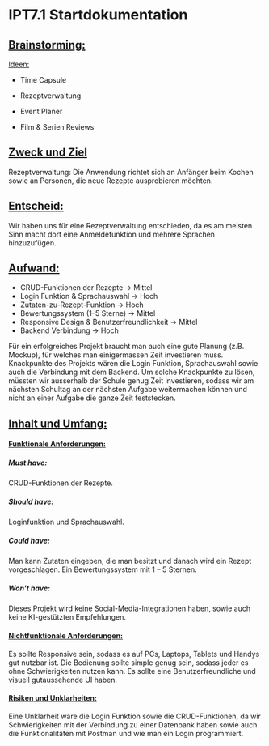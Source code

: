 # IPT7.1 Startdokumentation

## <u>Brainstorming:</u>

<u>Ideen:</u>

- Time Capsule

- Rezeptverwaltung

- Event Planer

- Film & Serien Reviews

## <u>Zweck und Ziel</u>

Rezeptverwaltung: Die Anwendung richtet sich an Anfänger beim Kochen sowie an Personen, die neue Rezepte ausprobieren möchten.

## <u>Entscheid:</u>

Wir haben uns für eine Rezeptverwaltung entschieden, da es am meisten Sinn macht dort eine Anmeldefunktion und mehrere Sprachen hinzuzufügen.

## <u>Aufwand:</u>

- CRUD-Funktionen der Rezepte → Mittel
- Login Funktion & Sprachauswahl → Hoch
- Zutaten-zu-Rezept-Funktion → Hoch
- Bewertungssystem (1–5 Sterne) → Mittel
- Responsive Design & Benutzerfreundlichkeit → Mittel
- Backend Verbindung → Hoch

Für ein erfolgreiches Projekt braucht man auch eine gute Planung (z.B. Mockup), für welches man einigermassen Zeit investieren muss. Knackpunkte des Projekts wären die Login Funktion, Sprachauswahl sowie auch die Verbindung mit dem Backend. Um solche Knackpunkte zu lösen, müssten wir ausserhalb der Schule genug Zeit investieren, sodass wir am nächsten Schultag an der nächsten Aufgabe weitermachen können und nicht an einer Aufgabe die ganze Zeit feststecken. 

## <u>Inhalt und Umfang:</u>

#### <u>Funktionale Anforderungen:</u>

##### Must have:

CRUD-Funktionen der Rezepte.

##### Should have:

Loginfunktion und Sprachauswahl.

##### Could have:

Man kann Zutaten eingeben, die man besitzt und danach wird ein Rezept vorgeschlagen. Ein Bewertungssystem mit 1 – 5 Sternen.

##### Won't have:

Dieses Projekt wird keine Social-Media-Integrationen haben, sowie auch keine KI-gestützten Empfehlungen.

#### <u> Nichtfunktionale Anforderungen:</u>

Es sollte Responsive sein, sodass es auf PCs, Laptops, Tablets und Handys gut nutzbar ist. Die Bedienung sollte simple genug sein, sodass jeder es ohne Schwierigkeiten nutzen kann. Es sollte eine Benutzerfreundliche und visuell gutaussehende UI haben.

#### <u>Risiken und Unklarheiten:</u>

Eine Unklarheit wäre die Login Funktion sowie die CRUD-Funktionen, da wir Schwierigkeiten mit der Verbindung zu einer Datenbank haben sowie auch die Funktionalitäten mit Postman und wie man ein Login programmiert. 
